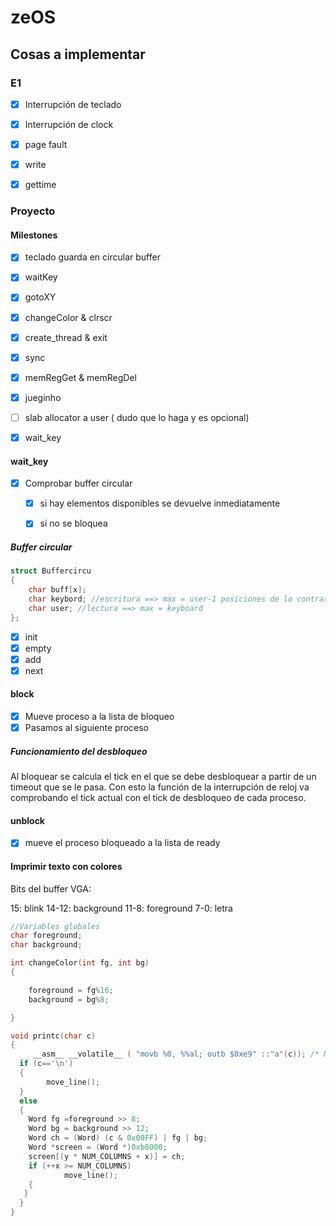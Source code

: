 # zeOS

## Cosas a implementar

### E1

- [x] Interrupción de teclado
- [x] Interrupción de clock
- [x] page fault
- [x] write
- [x] gettime 


### Proyecto

#### Milestones

- [x] teclado guarda en circular buffer
- [x] waitKey
- [X] gotoXY
- [X] changeColor & clrscr
- [X] create_thread & exit
- [X] sync
- [X] memRegGet & memRegDel
- [X] jueginho
- [ ] slab allocator a user ( dudo que lo haga y es opcional)




- [x] wait_key


#### wait_key

- [x] Comprobar buffer circular
    - [x] si hay elementos disponibles se devuelve inmediatamente
    - [x] si no se bloquea


##### Buffer circular

```C
struct Buffercircu
{
    char buff[x];
    char keybord; //escritura ==> max = user-1 posiciones de lo contrario no sabríamos si está lleno o 
    char user; //lectura ==> max = keyboard
};
```

- [x] init
- [x] empty
- [x] add
- [x] next

#### block

- [x] Mueve proceso a la lista de bloqueo
- [x] Pasamos al siguiente proceso

##### Funcionamiento del desbloqueo

Al bloquear se calcula el tick en el que se debe desbloquear a partir de un 
timeout que se le pasa. Con esto la función de  la interrupción de reloj va 
comprobando el tick actual con el tick de desbloqueo de cada proceso.

#### unblock

- [x] mueve el proceso bloqueado a la lista de ready




#### Imprimir texto con colores

Bits del buffer VGA:

15: blink
14-12: background
11-8: foreground
7-0: letra



```C
//Variables globales
char foreground;
char background;

int changeColor(int fg, int bg)
{

    foreground = fg%16; 
    background = bg%8;

}

void printc(char c)
{
     __asm__ __volatile__ ( "movb %0, %%al; outb $0xe9" ::"a"(c)); /* Magic BOCHS debug: writes 'c' to port 0xe9 */
  if (c=='\n')
  {
		move_line();
  }
  else
  {
    Word fg =foreground >> 8; 
    Word bg = background >> 12;
    Word ch = (Word) (c & 0x00FF) | fg | bg;
	Word *screen = (Word *)0xb8000;
	screen[(y * NUM_COLUMNS + x)] = ch;
    if (++x >= NUM_COLUMNS)
			move_line();
    {
   }
  }
}

```